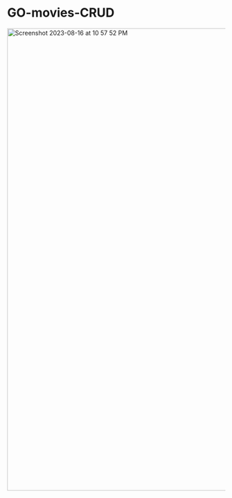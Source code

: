 # GO-movies-CRUD

<img width="1065" alt="Screenshot 2023-08-16 at 10 57 52 PM" src="https://github.com/sleong110/GO-movies-CRUD/assets/4775923/1dc31e40-f2a2-4646-b729-c1598b31efc6">
